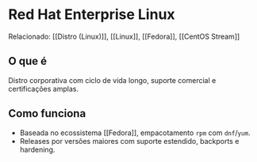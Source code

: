 # Red Hat Enterprise Linux

Relacionado: [[Distro (Linux)]], [[Linux]], [[Fedora]], [[CentOS Stream]]

## O que é
Distro corporativa com ciclo de vida longo, suporte comercial e certificações amplas.

## Como funciona
- Baseada no ecossistema [[Fedora]], empacotamento `rpm` com `dnf`/`yum`.
- Releases por versões maiores com suporte estendido, backports e hardening.
